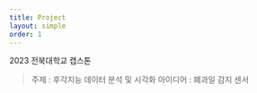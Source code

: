 ```yaml
---
title: Project
layout: simple
order: 1
---
```



2023 전북대학교 캡스톤   
> 주제 :  후각지능 데이터 분석 및 시각화
> 아이디어 : 폐과일 감지 센서
>
>
